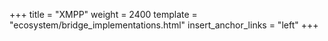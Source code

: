 +++
title = "XMPP"
weight = 2400
template = "ecosystem/bridge_implementations.html"
insert_anchor_links = "left"
+++
